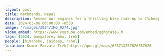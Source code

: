 ```yaml
---
layout: post
title: Kathmandu, Nepal
description: Revved our engines for a thrilling bike ride 🏍️ to Chikmagalur! Adrenaline-pumping journey through mesmerizing curves to majestic Mullayanagiri Peak. Eyes soaked in mystical hilltop views.  🏞️
date: 2024-03-06 06:00:00 +0530
image: "/images/2024/IMG_9274.jpg"
video_embed: https://www.youtube.com/embed/gghgYaYeG_M
tags: [2024, bangalore, bmw, trek]
people: [himanshu, jaideep, rahul]
location: Kumar Parvata Trek[https://goo.gl/maps/6Z6Z1XZ6Z6Z6Z6Z6Z6
---
```

